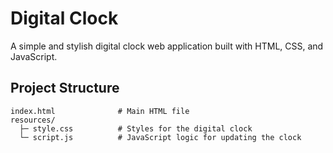 # Digital Clock

A simple and stylish digital clock web application built with HTML, CSS, and JavaScript.

## Project Structure
```
index.html              # Main HTML file
resources/
  ├─ style.css          # Styles for the digital clock
  └─ script.js          # JavaScript logic for updating the clock
```
